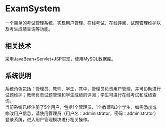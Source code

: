 # ExamSystem
一个简单的考试管理系统，实现用户管理、在线考试、在线评阅、试题管理维护以及考生成绩查询等功能。
## 相关技术
采用JavaBean+Servlet+JSP实现，使用MySQL数据库。
## 系统说明
系统角色包括：管理员、教师、学生，其中，管理员负责用户管理，并可协助进行试题维护；教师负责试题管理和学生成绩的评阅；学生可进行在线考试和成绩查询。<br>
当前系统已经注册了5个用户，包括1个管理员、1个教师和3个学生，如需添加或修改用户信息，请使用管理员（用户名：administrator，密码：administrator）登录系统，进入用户管理模块进行相关操作。
